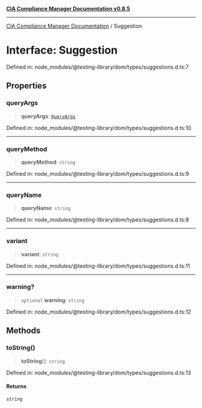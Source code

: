 [**CIA Compliance Manager Documentation v0.8.5**](../README.md)

***

[CIA Compliance Manager Documentation](../globals.md) / Suggestion

# Interface: Suggestion

Defined in: node\_modules/@testing-library/dom/types/suggestions.d.ts:7

## Properties

### queryArgs

> **queryArgs**: [`QueryArgs`](../type-aliases/QueryArgs.md)

Defined in: node\_modules/@testing-library/dom/types/suggestions.d.ts:10

***

### queryMethod

> **queryMethod**: `string`

Defined in: node\_modules/@testing-library/dom/types/suggestions.d.ts:9

***

### queryName

> **queryName**: `string`

Defined in: node\_modules/@testing-library/dom/types/suggestions.d.ts:8

***

### variant

> **variant**: `string`

Defined in: node\_modules/@testing-library/dom/types/suggestions.d.ts:11

***

### warning?

> `optional` **warning**: `string`

Defined in: node\_modules/@testing-library/dom/types/suggestions.d.ts:12

## Methods

### toString()

> **toString**(): `string`

Defined in: node\_modules/@testing-library/dom/types/suggestions.d.ts:13

#### Returns

`string`
